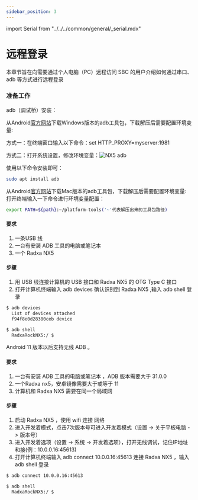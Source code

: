```yaml
---
sidebar_position: 3
---
```


import Serial from "../../../common/general/\_serial.mdx"

# 远程登录

本章节旨在向需要通过个人电脑（PC）远程访问 SBC 的用户介绍如何通过串口、adb 等方式进行远程登录

<Tabs queryString="target">

<TabItem value="Serial" label="串口登录">

<Serial platform="rk" model="nx5"/>

</TabItem>

<TabItem value="ADB" label="adb登录">

### 准备工作

adb（调试桥）安装：

<Tabs queryString="target">

<TabItem value="adb_windows" label="Windows">

从Android[官方网站](https://developer.android.google.cn/)下载Windows版本的adb工具包，下载解压后需要配置环境变量:

方式一：在终端窗口输入以下命令：set HTTP_PROXY=myserver:1981

方式二：打开系统设置，修改环境变量：![NX5 adb](/img/nx5/adb_config.webp)

</TabItem> 

<TabItem value="adb_linux" label="Linux">

使用以下命令安装即可：
```bash
sudo apt install adb
```

</TabItem> 

<TabItem value="adb_mac" label="Mac">

从Android[官方网站](https://developer.android.google.cn/)下载Mac版本的adb工具包，下载解压后需要配置环境变量:
打开终端输入一下命令进行环境变量配置：
```bash
export PATH=${path}:~/platform-tools('~'代表解压出来的工具包路径)
```

</TabItem> 

</Tabs>

<Tabs queryString="target">

<TabItem value="wired_adb" label="有线登录">

#### 要求

1. 一条USB 线
2. 一台有安装 ADB 工具的电脑或笔记本
3. 一个 Radxa NX5

#### 步骤

1. 用 USB 线连接计算机的 USB 接口和 Radxa NX5 的 OTG Type C 接口
2. 打开计算机终端输入 adb devices 确认识别到 Radxa NX5 ,输入 adb shell 登录

```bash
$ adb devices
  List of devices attached
  f94f8e0d28380ceb device

$ adb shell
  RadxaRockNX5:/ $
```

</TabItem>

<TabItem value="wireless_adb" label="无线登录">

Android 11 版本以后支持无线 ADB 。

#### 要求

1. 一台有安装 ADB 工具的电脑或笔记本 ，ADB 版本需要大于 31.0.0
2. 一个Radxa nx5，安卓镜像需要大于或等于 11
3. 计算机和 Radxa NX5 需要在同一个局域网

#### 步骤

1. 启动 Radxa NX5 ，使用 wifi 连接 网络
2. 进入开发着模式，点击7次版本号可进入开发着模式（设置 -> 关于平板电脑 -> 版本号）
3. 进入开发着选项（设置 -> 系统 -> 开发着选项），打开无线调试，记住IP地址和接(例：10.0.0.16:45613)
4. 打开计算机终端输入 adb connect 10.0.0.16:45613 连接 Radxa NX5 ，输入 adb shell 登录

```bash
$ adb connect 10.0.0.16:45613

$ adb shell
  RadxaRockNX5:/ $
```

</TabItem>

</Tabs>

</TabItem>

</Tabs>
